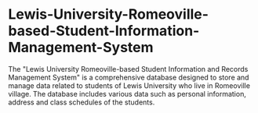 # Lewis-University-Romeoville-based-Student-Information-Management-System

The "Lewis University Romeoville-based Student Information and Records Management System" is a comprehensive database designed to store and manage data related to students of Lewis University who live in Romeoville village. The database includes various data such as personal information, address and class schedules of the students.
